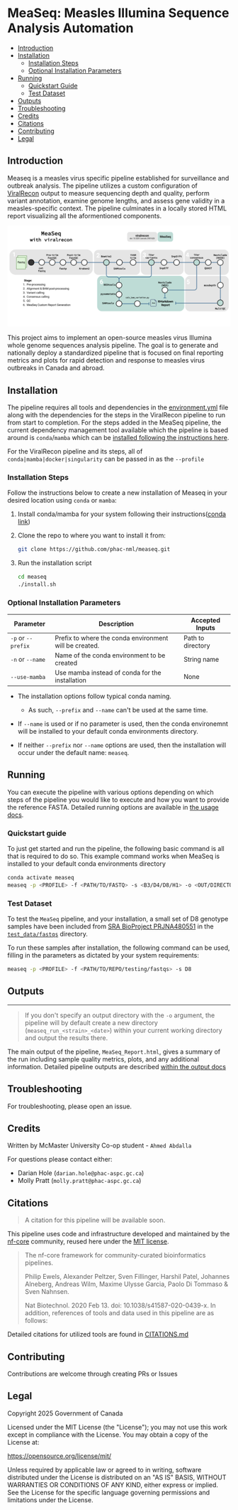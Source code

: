 # MeaSeq: Measles Illumina Sequence Analysis Automation

- [Introduction](#introduction)
- [Installation](#installation)
  - [Installation Steps](#installation-steps)
  - [Optional Installation Parameters](#optional-installation-parameters)
- [Running](#running)
  - [Quickstart Guide](#quickstart-guide)
  - [Test Dataset](#test-dataset)
- [Outputs](#outputs)
- [Troubleshooting](#troubleshooting)
- [Credits](#credits)
- [Citations](#citations)
- [Contributing](#legal)
- [Legal](#legal)

## Introduction

Measeq is a measles virus specific pipeline established for surveillance and outbreak analysis. The pipeline utilizes a custom configuration of [ViralRecon](https://nf-co.re/viralrecon/2.6.0) output to measure sequencing depth and quality, perform variant annotation, examine genome lengths, and assess gene validity in a measles-specific context. The pipeline culminates in a locally stored HTML report visualizing all the aformentioned components.

![MeaSeq Workflow Diagram](measeq_workflow.png)

This project aims to implement an open-source measles virus Illumina whole genome sequences analysis pipeline. The goal is to generate and nationally deploy a standardized pipeline that is focused on final reporting metrics and plots for rapid detection and response to measles virus outbreaks in Canada and abroad.

## Installation

The pipeline requires all tools and dependencies in the [environment.yml](./measeq/environment.yml) file along with the dependencies for the steps in the ViralRecon pipeline to run from start to completion. For the steps added in the MeaSeq pipeline, the current dependency management tool available which the pipeline is based around is `conda`/`mamba` which can be [installed following the instructions here](https://www.anaconda.com/docs/getting-started/miniconda/install#macos-linux-installation).

For the ViralRecon pipeline and its steps, all of `conda|mamba|docker|singularity` can be passed in as the `--profile`

### Installation Steps

Follow the instructions below to create a new installation of Measeq in your desired location using `conda` or `mamba`:

1. Install conda/mamba for your system following their instructions([conda link](https://www.anaconda.com/docs/getting-started/miniconda/install#macos-linux-installation))

2. Clone the repo to where you want to install it from:

   ```bash
   git clone https://github.com/phac-nml/measeq.git
   ```

3. Run the installation script
   ```bash
   cd measeq
   ./install.sh
   ```

### Optional Installation Parameters

| Parameter          | Description                                            | Accepted Inputs   |
| ------------------ | ------------------------------------------------------ | ----------------- |
| `-p` or `--prefix` | Prefix to where the conda environment will be created. | Path to directory |
| `-n` or `--name`   | Name of the conda environment to be created            | String name       |
| `--use-mamba`      | Use mamba instead of conda for the installation        | None              |

- The installation options follow typical conda naming.

  - As such, `--prefix` and `--name` can't be used at the same time.

- If `--name` is used or if no parameter is used, then the conda environemnt will be installed to your default conda environments directory.

- If neither `--prefix` nor `--name` options are used, then the installation will occur under the default name: `measeq`.

## Running

You can execute the pipeline with various options depending on which steps of the pipeline you would like to execute and how you want to provide the reference FASTA. Detailed running options are available in [the usage docs](docs/usage.md).

### Quickstart guide

To just get started and run the pipeline, the following basic command is all that is required to do so. This example command works when MeaSeq is installed to your default conda environments directory

```bash
conda activate measeq
measeq -p <PROFILE> -f <PATH/TO/FASTQ> -s <B3/D4/D8/H1> -o <OUT/DIRECTORY>
```

### Test Dataset

To test the `MeaSeq` pipeline, and your installation, a small set of D8 genotype samples have been included from [SRA BioProject PRJNA480551](https://www.ncbi.nlm.nih.gov/bioproject/PRJNA480551) in the [`test_data/fastqs`](test_dataset/fastqs/) directory.

To run these samples after installation, the following command can be used, filling in the parameters as dictated by your system requirements:

```bash
measeq -p <PROFILE> -f <PATH/TO/REPO/testing/fastqs> -s D8
```

## Outputs

---

> If you don't specify an output directory with the `-o` argument, the pipeline will by default create a new directory (`measeq_run_<strain>_<date>`) within your current working directory and output the results there.

The main output of the pipeline, `MeaSeq_Report.html`, gives a summary of the run including sample quality metrics, plots, and any additional information. Detailed pipeline outputs are described [within the output docs](docs/output.md)

## Troubleshooting

For troubleshooting, please open an issue.

## Credits

Written by McMaster University Co-op student - `Ahmed Abdalla`

For questions please contact either:

- Darian Hole (`darian.hole@phac-aspc.gc.ca`)
- Molly Pratt (`molly.pratt@phac-aspc.gc.ca`)

## Citations

> A citation for this pipeline will be available soon.

This pipeline uses code and infrastructure developed and maintained by the [nf-core](https://nf-co.re) community, reused here under the [MIT license](https://github.com/nf-core/tools/blob/master/LICENSE).

> The nf-core framework for community-curated bioinformatics pipelines.
>
> Philip Ewels, Alexander Peltzer, Sven Fillinger, Harshil Patel, Johannes Alneberg, Andreas Wilm, Maxime Ulysse Garcia, Paolo Di Tommaso & Sven Nahnsen.
>
> Nat Biotechnol. 2020 Feb 13. doi: 10.1038/s41587-020-0439-x.
> In addition, references of tools and data used in this pipeline are as follows:

Detailed citations for utilized tools are found in [CITATIONS.md](./CITATIONS.md)

## Contributing

Contributions are welcome through creating PRs or Issues

## Legal

Copyright 2025 Government of Canada

Licensed under the MIT License (the "License"); you may not use this work except in compliance with the License. You may obtain a copy of the License at:

https://opensource.org/license/mit/

Unless required by applicable law or agreed to in writing, software distributed under the License is distributed on an "AS IS" BASIS, WITHOUT WARRANTIES OR CONDITIONS OF ANY KIND, either express or implied. See the License for the specific language governing permissions and limitations under the License.
